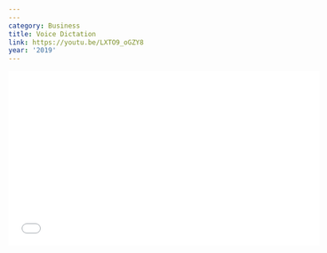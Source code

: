 ```yaml
---
---
category: Business
title: Voice Dictation
link: https://youtu.be/LXTO9_oGZY8
year: '2019'
---
```

<iframe width="560" height="315" src="{{ page.link }}" frameborder="0" allowfullscreen></iframe>
